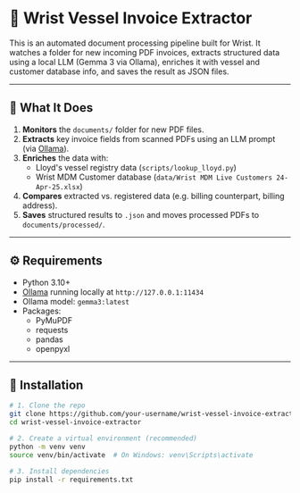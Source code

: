# 📄 Wrist Vessel Invoice Extractor

This is an automated document processing pipeline built for Wrist. It watches a folder for new incoming PDF invoices, extracts structured data using a local LLM (Gemma 3 via Ollama), enriches it with vessel and customer database info, and saves the result as JSON files.

---

## 🧠 What It Does

1. **Monitors** the `documents/` folder for new PDF files.
2. **Extracts** key invoice fields from scanned PDFs using an LLM prompt (via [Ollama](https://ollama.com/)).
3. **Enriches** the data with:
   - Lloyd's vessel registry data (`scripts/lookup_lloyd.py`)
   - Wrist MDM Customer database (`data/Wrist MDM Live Customers 24-Apr-25.xlsx`)
4. **Compares** extracted vs. registered data (e.g. billing counterpart, billing address).
5. **Saves** structured results to `.json` and moves processed PDFs to `documents/processed/`.

---


## ⚙️ Requirements

- Python 3.10+
- [Ollama](https://ollama.com) running locally at `http://127.0.0.1:11434`
- Ollama model: `gemma3:latest`
- Packages:
   - PyMuPDF
   - requests
   - pandas
   - openpyxl

---

## 🚀 Installation

```bash
# 1. Clone the repo
git clone https://github.com/your-username/wrist-vessel-invoice-extractor.git
cd wrist-vessel-invoice-extractor

# 2. Create a virtual environment (recommended)
python -m venv venv
source venv/bin/activate  # On Windows: venv\Scripts\activate

# 3. Install dependencies
pip install -r requirements.txt


